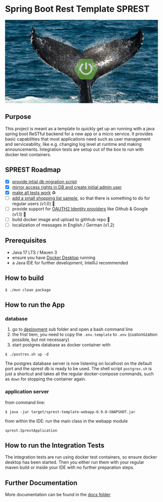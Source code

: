 # Spring Boot Rest Template SPREST
![key visual for the SPREST project](docs/img/social-preview-sprest.jpg)
## Purpose
This project is meant as a template to quickly get up an running with a java spring boot ReSTful backend for a new app or a micro service.
It provides basic capabilities that most applications need such as user management and serviceability, like e.g. 
changing log level at runtime and making announcements.
Integration tests are setup out of the box to run with docker test containers.
## SPREST Roadmap
- [x] [provide intial db migration script](https://github.com/jacomac/spring-boot-rest-template/issues/1)
- [x] [mirror access rights in DB and create initial admin user](https://github.com/jacomac/spring-boot-rest-template/issues/2)
- [x] [make all tests work](https://github.com/jacomac/spring-boot-rest-template/issues/3) :recycle:
- [ ] [add a small shopping list sample](https://github.com/jacomac/spring-boot-rest-template/issues/4), so that there is something to do for regular users (v1.0) :notebook:
- [ ] provide support for [OAUTH2 Identity providers](https://spring.io/guides/tutorials/spring-boot-oauth2/) like Github & Google (v1.1) :tada:
- [ ] build docker image and upload to githhub repo :cherries:
- [ ] localization of messages in English / German (v1.2)

## Prerequisites
* Java 17 LTS / Maven 3
* ensure you have [Docker Desktop](https://docs.docker.com/desktop/) running
* a Java IDE for further development, IntelliJ recommended

## How to build
```shell
$ ./mvn clean package
```
## How to run the App
### database
1. go to [deployment](deployment/) sub folder and open a bash command line
2. the frist tiem, you need to copy the `.env.template` to `.env` (customization possible, but not necessary) 
3. start postgres database as docker container with
```shell
$ ./postres.sh up -d
```
The postgres database server is now listening on localhost on the default port and the sprest db is ready to be used.
The shell script `postgres.sh` is just a shortcut and takes all the regular docker-compose commands, 
such as `down` for stopping the container again.

### application server
from command line:
```shell
$ java -jar target/sprest-template-webapp-0.9.0-SNAPSHOT.jar
```
from within the IDE: run the main class in the webapp module
```
sprest.SprestApplication
```
## How to run the Integration Tests
The integration tests are run using docker test containers, so ensure docker desktop has been started. 
Then you either run them with your regular maven build or inside your IDE with no further preparation steps.

## Further Documentation
More documentation can be found in the [docs folder](docs/overview-sprest.md)